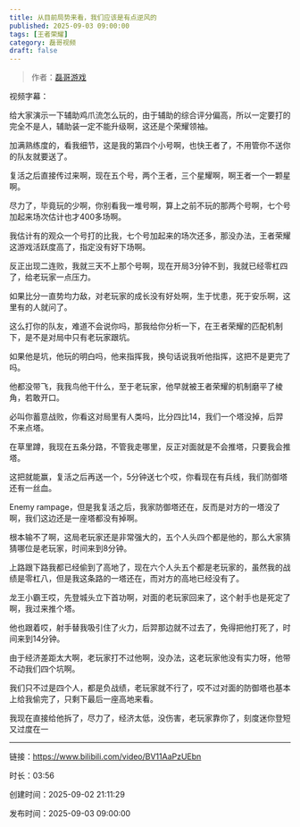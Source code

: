 ```yaml
---
title: 从目前局势来看，我们应该是有点逆风的
published: 2025-09-03 09:00:00
tags: [王者荣耀]
category: 磊哥视频
draft: false
---
```



> 作者：[磊哥游戏](https://space.bilibili.com/268941858)

视频字幕：

给大家演示一下辅助鸡爪流怎么玩的，由于辅助的综合评分偏高，所以一定要打的完全不是人，辅助装一定不能升级啊，这还是个荣耀领袖。

加满熟练度的，看我细节，这是我的第四个小号啊，也快王者了，不用管你不送你的队友就要送了。

复活之后直接传过来啊，现在五个号，两个王者，三个星耀啊，啊王者一个一颗星啊。

尽力了，毕竟玩的少啊，你别看我一堆号啊，算上之前不玩的那两个号啊，七个号加起来场次估计也才400多场啊。

我估计有的观众一个号打的比我，七个号加起来的场次还多，那没办法，王者荣耀这游戏活跃度高了，指定没有好下场啊。

反正出现二连败，我就三天不上那个号啊，现在开局3分钟不到，我就已经零杠四了，给老玩家一点压力。

如果比分一直势均力敌，对老玩家的成长没有好处啊，生于忧患，死于安乐啊，这里有的人就问了。

这么打你的队友，难道不会说你吗，那我给你分析一下，在王者荣耀的匹配机制下，是不是对局中只有老玩家跟坑。

如果他是坑，他玩的明白吗，他来指挥我，换句话说我听他指挥，这把不是更完了吗。

他都没带飞，我我鸟他干什么，至于老玩家，他早就被王者荣耀的机制磨平了棱角，若敢开口。

必叫你蓄意战败，你看这对局里有人类吗，比分四比14，我们一个塔没掉，后羿不来点塔。

在草里蹲，我现在五条分路，不管我走哪里，反正对面就是不会推塔，只要我会推塔。

这把就能赢，复活之后再送一个，5分钟送七个哎，你看现在有兵线，我们防御塔还有一丝血。

Enemy rampage，但是我复活之后，我家防御塔还在，反而是对方的一塔没了啊，我们这边还是一座塔都没有掉啊。

根本输不了啊，这局老玩家还是非常强大的，五个人头四个都是他的，那么大家猜猜哪位是老玩家，时间来到8分钟。

上路跟下路我都已经偷到了高地了，现在六个人头五个都是老玩家的，虽然我的战绩是零杠八，但是我这条路的一塔还在，而对方的高地已经没有了。

龙王小霸王哎，先登城头立下首功啊，对面的老玩家回来了，这个射手也是死定了啊，我过来推个塔。

他也跟着哎，射手替我吸引住了火力，后羿那边就不过去了，免得把他打死了，时间来到14分钟。

由于经济差距太大啊，老玩家打不过他啊，没办法，这老玩家他没有实力呀，他带不动我们四个坑啊。

我们只不过是四个人，都是负战绩，老玩家就不行了，哎不过对面的防御塔也基本上给我偷完了，只剩下最后一座高地来看。

我现在直接给他拆了，尽力了，经济太低，没伤害，老玩家靠你了，刻度迷你登短又过度在一

---

链接：https://www.bilibili.com/video/BV11AaPzUEbn

时长：03:56

创建时间：2025-09-02 21:11:29

发布时间：2025-09-03 09:00:00
